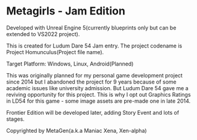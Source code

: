 # Metagirls - Jam Edition

Developed with Unreal Engine 5(currently blueprints only but can be extended to VS2022 project).

This is created for Ludum Dare 54 Jam entry.
The project codename is Project Homunculus(Project file name).

Target Platform: Windows, Linux, Android(Planned)

This was originally planned for my personal game development project since 2014 but I abandoned the project for 9 years because of some academic issues like university admission.
But Ludum Dare 54 gave me a reviving opportunity for this project.
This is why I opt out Graphics Ratings in LD54 for this game - some image assets are pre-made one in late 2014.

Frontier Edition will be developed later, adding Story Event and lots of stages.

Copyrighted by MetaGen(a.k.a Maniac Xena, Xen-alpha)
